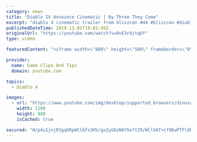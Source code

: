 ```yaml
---
category: news
title: "Diablo IV Announce Cinematic | By Three They Come"
excerpt: "diablo 4 cinematic trailer from blizzcon #d4 #blizzcon #diablo."
publishedDateTime: 2019-11-01T19:01:45Z
originalUrl: "https://youtube.com/watch?v=0vE3rAjtqUY"
type: video

featuredContent: "<iframe width=\"800\" height=\"500\" frameborder=\"0\" src=\"https://www.youtube.com/embed/0vE3rAjtqUY\" allow=\"accelerometer; autoplay; encrypted-media; gyroscope; picture-in-picture\" allowfullscreen></iframe>"

provider:
  name: Game Clips And Tips
  domain: youtube.com

topics:
  - Diablo 4

images:
  - url: "https://www.youtube.com/img/desktop/supported_browsers/dinosaur.png"
    width: 1200
    height: 800
    isCached: true

secured: "H/p4u1jnjR3gqKRpWtl6fs3HV/gxZyG0zN6Y5eftZ9/WllVAT+cf9EwPTFldUZnyaK1kCj1M3yqvD4amFh5x+E+PNBV/h6erOeXbM0xXzqI/6+6ctJ2NqiLWUUkkTLnm36eqhnYo9z1cwyt6h1yBnuAAELJhxAre+3KfFX7PEJt6Qcbj+EFplRJLOxG+XzY4V/zgNwbWKBLY8wNfbheRQW/MZOutXAZrVIXKuE1KrBOMeR7HRlhLmkrxAijuh9F4ONF4nxyIIK3zC2sL446t1i77bsXR3LDzpQxte/kHtzccO2k1aH0E+BTjGWRNe0W5CNiFxIRLyID/rM/QTH93OcaUmNVqkSV2FkviZ0N9kRU6CO5W6t1bI61w6Yj5RMI08pOj2m6bI01IDDJd+QKYpg==;z2LeVdsTnSVs2EPPeSlPTA=="
---
```


